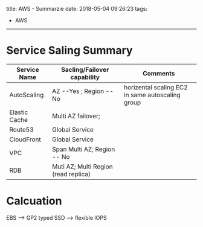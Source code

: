 title: AWS - Summarzie
date: 2018-05-04 09:26:23
tags:
- AWS
---

# Service Saling Summary


|   Service Name | Sacling/Failover capability | Comments |
|-----|-----|----|
| AutoScaling| AZ --Yes ; Region -- No| horizental scaling EC2 in same autoscaling group|
| Elastic Cache| Multi AZ failover; | |
| Route53 | Global Service ||
| CloudFront| Global Service ||
| VPC | Span Multi AZ; Region -- No ||
| RDB | Muti AZ; Multi Region (read replica) ||
# Calcuation

EBS --> GP2 typed SSD  --> flexible IOPS
